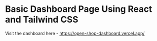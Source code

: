 # Basic Dashboard Page Using React and Tailwind CSS

Visit the dashboard here - https://open-shop-dashboard.vercel.app/
